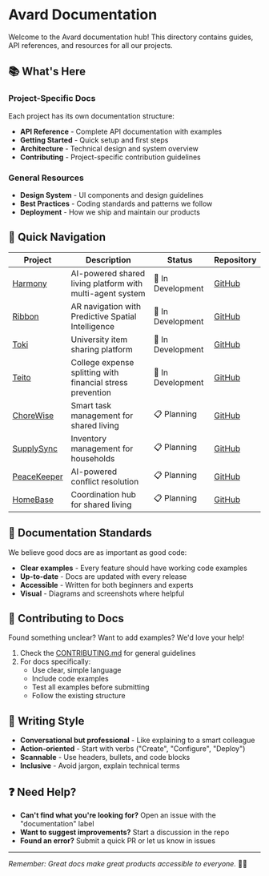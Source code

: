 # Avard Documentation

Welcome to the Avard documentation hub! This directory contains guides, API references, and resources for all our projects.

## 📚 What's Here

### Project-Specific Docs
Each project has its own documentation structure:
- **API Reference** - Complete API documentation with examples
- **Getting Started** - Quick setup and first steps
- **Architecture** - Technical design and system overview
- **Contributing** - Project-specific contribution guidelines

### General Resources
- **Design System** - UI components and design guidelines
- **Best Practices** - Coding standards and patterns we follow
- **Deployment** - How we ship and maintain our products

## 🚀 Quick Navigation

| Project | Description | Status | Repository |
|---------|-------------|--------|------------|
| [Harmony](https://github.com/avard-org/harmony) | AI-powered shared living platform with multi-agent system | 🚧 In Development | [GitHub](https://github.com/avard-org/harmony) |
| [Ribbon](https://github.com/avard-org/ribbon) | AR navigation with Predictive Spatial Intelligence | 🚧 In Development | [GitHub](https://github.com/avard-org/ribbon) |
| [Toki](https://github.com/avard-org/toki) | University item sharing platform | 🚧 In Development | [GitHub](https://github.com/avard-org/toki) |
| [Teito](https://github.com/avard-org/teito) | College expense splitting with financial stress prevention | 🚧 In Development | [GitHub](https://github.com/avard-org/teito) |
| [ChoreWise](https://github.com/avard-org/chorewise) | Smart task management for shared living | 📋 Planning | [GitHub](https://github.com/avard-org/chorewise) |
| [SupplySync](https://github.com/avard-org/supplysync) | Inventory management for households | 📋 Planning | [GitHub](https://github.com/avard-org/supplysync) |
| [PeaceKeeper](https://github.com/avard-org/peacekeeper) | AI-powered conflict resolution | 📋 Planning | [GitHub](https://github.com/avard-org/peacekeeper) |
| [HomeBase](https://github.com/avard-org/homebase) | Coordination hub for shared living | 📋 Planning | [GitHub](https://github.com/avard-org/homebase) |

## 🎯 Documentation Standards

We believe good docs are as important as good code:

- **Clear examples** - Every feature should have working code examples
- **Up-to-date** - Docs are updated with every release
- **Accessible** - Written for both beginners and experts
- **Visual** - Diagrams and screenshots where helpful

## 🤝 Contributing to Docs

Found something unclear? Want to add examples? We'd love your help!

1. Check the [CONTRIBUTING.md](../CONTRIBUTING.md) for general guidelines
2. For docs specifically:
   - Use clear, simple language
   - Include code examples
   - Test all examples before submitting
   - Follow the existing structure

## 📝 Writing Style

- **Conversational but professional** - Like explaining to a smart colleague
- **Action-oriented** - Start with verbs ("Create", "Configure", "Deploy")
- **Scannable** - Use headers, bullets, and code blocks
- **Inclusive** - Avoid jargon, explain technical terms

## ❓ Need Help?

- **Can't find what you're looking for?** Open an issue with the "documentation" label
- **Want to suggest improvements?** Start a discussion in the repo
- **Found an error?** Submit a quick PR or let us know in issues

---

*Remember: Great docs make great products accessible to everyone.* 📖✨ 